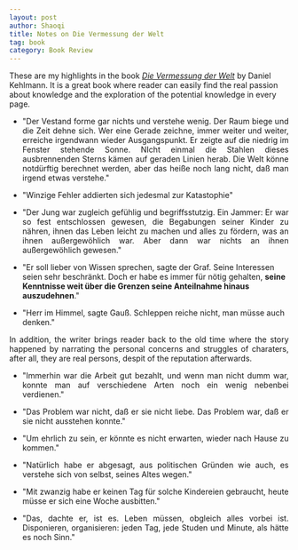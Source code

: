 ```yaml
---
layout: post
author: Shaoqi
title: Notes on Die Vermessung der Welt
tag: book
category: Book Review
---
```


These are my highlights in the book *[Die Vermessung der Welt](https://de.wikipedia.org/wiki/Die_Vermessung_der_Welt)* by Daniel Kehlmann. It is a great book where reader can easily find the real passion about knowledge and the exploration of the potential knowledge in every page. 

- <p style="text-align:justify">"Der Vestand forme gar nichts und verstehe wenig. Der Raum biege und die Zeit dehne sich. Wer eine Gerade zeichne, immer weiter und weiter, erreiche irgendwann wieder Ausgangspunkt. Er zeigte auf die niedrig im Fenster stehende Sonne. NIcht einmal die Stahlen dieses ausbrennenden Sterns kämen auf geraden Linien herab. Die Welt könne notdürftig berechnet werden, aber das heiße noch lang nicht, daß man irgend etwas verstehe."</p>

- "Winzige Fehler addierten sich jedesmal zur Katastophie"

- <p style="text-align:justify">"Der Jung war zugleich gefühlig und begriffsstutzig. Ein Jammer: Er war so fest entschlossen gewesen, die Begabungen seiner Kinder zu nähren, ihnen das Leben leicht zu machen und alles zu fördern, was an ihnen außergewöhlich war. Aber dann war nichts an ihnen außergewöhlich gewesen."</p>

- "Er soll lieber von Wissen sprechen, sagte der Graf. Seine Interessen seien sehr beschränkt. Doch er habe es immer für nötig gehalten, **seine Kenntnisse weit über die Grenzen seine Anteilnahme hinaus auszudehnen**."

- "Herr im Himmel, sagte Gauß. Schleppen reiche nicht, man müsse auch denken."


<p style="text-align:justify">In addition, the writer brings reader back to the old time where the story happened by narrating the personal concerns and struggles of charaters, after all, they are real persons, despit of the reputation afterwards.</p>

- <p style="text-align:justify">"Immerhin war die Arbeit gut bezahlt, und wenn man nicht dumm war, konnte man auf verschiedene Arten noch ein wenig nebenbei verdienen."</p>

- <p style="text-align:justify">"Das Problem war nicht, daß er sie nicht liebe. Das Problem war, daß er sie nicht ausstehen konnte."</p>

- <p style="text-align:justify">"Um ehrlich zu sein, er könnte es nicht erwarten, wieder nach Hause zu kommen."</p>

- <p style="text-align:justify">"Natürlich habe er abgesagt, aus politischen Gründen wie auch, es verstehe sich von selbst, seines Altes wegen."</p>

- <p style="text-align:justify">"Mit zwanzig habe er keinen Tag für solche Kindereien gebraucht, heute müsse er sich eine Woche ausbitten."</p>

- <p style="text-align:justify">"Das, dachte er, ist es. Leben müssen, obgleich alles vorbei ist. Disponieren, organisieren: jeden Tag, jede Studen und Minute, als hätte es noch Sinn."</p>